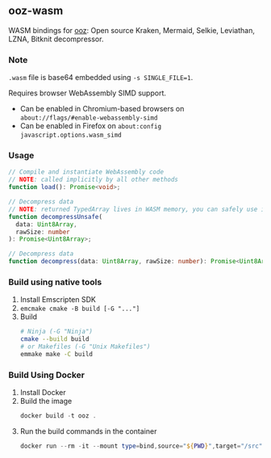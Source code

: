 ## ooz-wasm

WASM bindings for [ooz](https://github.com/powzix/ooz): Open source Kraken, Mermaid, Selkie, Leviathan, LZNA, Bitknit decompressor.

### Note

`.wasm` file is base64 embedded using `-s SINGLE_FILE=1`.

Requires browser WebAssembly SIMD support.

- Can be enabled in Chromium-based browsers on `about://flags/#enable-webassembly-simd`
- Can be enabled in Firefox on `about:config` `javascript.options.wasm_simd`

### Usage

```ts
// Compile and instantiate WebAssembly code
// NOTE: called implicitly by all other methods
function load(): Promise<void>;

// Decompress data
// NOTE: returned TypedArray lives in WASM memory, you can safely use it until the next call to decompressUnsafe/decompress
function decompressUnsafe(
  data: Uint8Array,
  rawSize: number
): Promise<Uint8Array>;

// Decompress data
function decompress(data: Uint8Array, rawSize: number): Promise<Uint8Array>;
```

### Build using native tools

1. Install Emscripten SDK
2. `emcmake cmake -B build [-G "..."]`
3. Build
   ```bash
   # Ninja (-G "Ninja")
   cmake --build build
   # or Makefiles (-G "Unix Makefiles")
   emmake make -C build
   ```

### Build Using Docker

1. Install Docker
2. Build the image
   ```PowerShell
   docker build -t ooz .
   ```
3. Run the build commands in the container
   ```PowerShell
   docker run --rm -it --mount type=bind,source="${PWD}",target="/src" emscripten/emsdk bash -c "cd /src; emcmake cmake -B build; cmake --build build"
   ```
